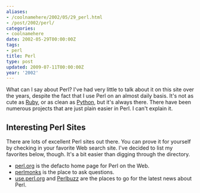 ```yaml
---
aliases:
- /coolnamehere/2002/05/29_perl.html
- /post/2002/perl/
categories:
- coolnamehere
date: 2002-05-29T00:00:00Z
tags:
- perl
title: Perl
type: post
updated: 2009-07-11T00:00:00Z
year: '2002'
---
```


[Ruby]: /tags/ruby/
[Python]: /tags/python/

What can I say about Perl? I've had very little to talk about it on this 
site over the years, despite the fact that I use Perl on an almost daily 
basis.  It's not as cute as [Ruby][], or as clean as 
[Python][], but it's always there. There have been 
numerous projects that are just plain easier in Perl. I can't explain it.
<!--more-->

## Interesting Perl Sites

There are lots of excellent Perl sites out there. You can prove it for 
yourself by checking in your favorite Web search site.
I've decided to list my favorites below, though. It's a bit easier than digging 
through the directory.

* [perl.org](http://perl.org/) is the defacto home page for Perl on the Web.
* [perlmonks](http://perlmonks.org/) is the place to ask questions.
* [use.perl.org](http://use.perl.org/) and [Perlbuzz](http://perlbuzz.com) are
  the places to go for the latest news about Perl.


